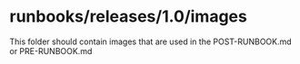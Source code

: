 # runbooks/releases/1.0/images

This folder should contain images that are used in the POST-RUNBOOK.md or PRE-RUNBOOK.md

